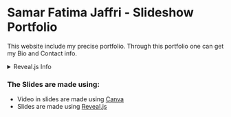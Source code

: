 # Samar Fatima Jaffri - Slideshow Portfolio
This website include my precise portfolio. Through this portfolio one can get my Bio and Contact info.

<details>
<summary> Reveal.js Info </summary>

## Horizontal v/s Vertical Slides:
### Horizontal Slides:
Create Horizontal slides by,
- Find the `<div>` elements having `class="slides"`
- Create a sepearate `<section>` for each slide inside that `<div>`
```
<div class="reveal">
  <div class="slides">
    <section>Slide1</section>
    <section>Slide2</section>
  </div>
</div>
...
```

### Vertical Slides:
Create vertical slides by,
- Find the `<div>` elements having `class="slides"`
- Create a `<section>` inside the `<div>` for all the verticle slides
- Create a `<section>` inside the `<section>` for each vertical slide
```
<div class="reveal">
  <div class="slides">
    <section>
      <section>Slide1</section>
      <section>Slide2</section>
    </section>
  </div>
</div>
```
I have used vertical slides for this project.

---
</details>

### The Slides are made using:
- Video in slides are made using [Canva](https://www.canva.com/)
- Slides are made using [Reveal.js](https://revealjs.com/)
